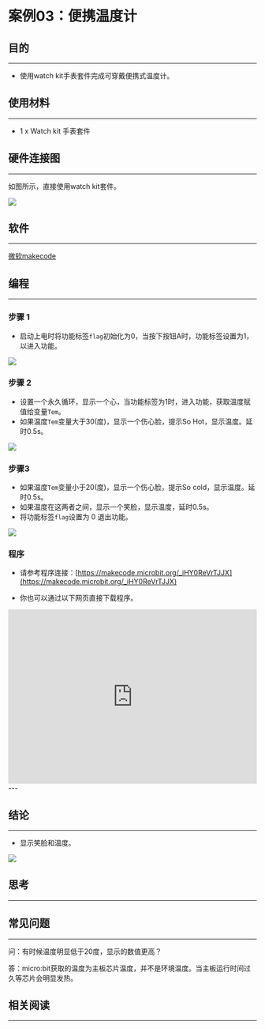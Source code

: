 # 案例03：便携温度计

## 目的
---
- 使用watch kit手表套件完成可穿戴便携式温度计。

## 使用材料
---

- 1 x Watch kit 手表套件


## 硬件连接图
---

如图所示，直接使用watch kit套件。

![](./images/vOZpBF4.jpg)



## 软件
---

[微软makecode](https://makecode.microbit.org/#)

## 编程
---
### 步骤 1

- 启动上电时将功能标签`flag`初始化为0，当按下按钮A时，功能标签设置为1，以进入功能。

![](./images/HaGGibi.png)

### 步骤 2

- 设置一个永久循环，显示一个心，当功能标签为1时，进入功能，获取温度赋值给变量`Tem`。
- 如果温度`Tem`变量大于30(度)，显示一个伤心脸，提示So Hot，显示温度。延时0.5s。

![](./images/HzZW19S.png)

### 步骤3

- 如果温度`Tem`变量小于20(度)，显示一个伤心脸，提示So cold，显示温度。延时0.5s。
- 如果温度在这两者之间，显示一个笑脸，显示温度，延时0.5s。
- 将功能标签`flag`设置为 0 退出功能。

![](./images/C3eAQ3I.png)



### 程序
- 请参考程序连接：[https://makecode.microbit.org/_iHY0ReVrTJJX](https://makecode.microbit.org/_iHY0ReVrTJJX)

- 你也可以通过以下网页直接下载程序。

<div style="position:relative;height:0;padding-bottom:70%;overflow:hidden;"><iframe style="position:absolute;top:0;left:0;width:100%;height:100%;" src="https://makecode.microbit.org/#pub:_iHY0ReVrTJJX" frameborder="0" sandbox="allow-popups allow-forms allow-scripts allow-same-origin"></iframe></div>  
---


## 结论
---

- 显示笑脸和温度。

![](./images/I7ZCzeC.gif)

## 思考
---


## 常见问题
---
问：有时候温度明显低于20度，显示的数值更高？

答：micro:bit获取的温度为主板芯片温度，并不是环境温度。当主板运行时间过久等芯片会明显发热。

## 相关阅读  
---

